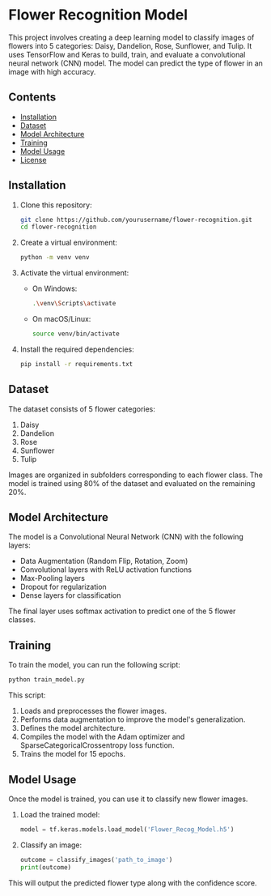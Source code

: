 
# Flower Recognition Model

This project involves creating a deep learning model to classify images of flowers into 5 categories: Daisy, Dandelion, Rose, Sunflower, and Tulip. It uses TensorFlow and Keras to build, train, and evaluate a convolutional neural network (CNN) model. The model can predict the type of flower in an image with high accuracy.

## Contents

- [Installation](#installation)
- [Dataset](#dataset)
- [Model Architecture](#model-architecture)
- [Training](#training)
- [Model Usage](#model-usage)
- [License](#license)

## Installation

1. Clone this repository:
    ```bash
    git clone https://github.com/yourusername/flower-recognition.git
    cd flower-recognition
    ```

2. Create a virtual environment:
    ```bash
    python -m venv venv
    ```

3. Activate the virtual environment:
    - On Windows:
        ```bash
        .\venv\Scripts\activate
        ```
    - On macOS/Linux:
        ```bash
        source venv/bin/activate
        ```

4. Install the required dependencies:
    ```bash
    pip install -r requirements.txt
    ```

## Dataset

The dataset consists of 5 flower categories:
1. Daisy
2. Dandelion
3. Rose
4. Sunflower
5. Tulip

Images are organized in subfolders corresponding to each flower class. The model is trained using 80% of the dataset and evaluated on the remaining 20%.

## Model Architecture

The model is a Convolutional Neural Network (CNN) with the following layers:
- Data Augmentation (Random Flip, Rotation, Zoom)
- Convolutional layers with ReLU activation functions
- Max-Pooling layers
- Dropout for regularization
- Dense layers for classification

The final layer uses softmax activation to predict one of the 5 flower classes.

## Training

To train the model, you can run the following script:

```bash
python train_model.py
```

This script:
1. Loads and preprocesses the flower images.
2. Performs data augmentation to improve the model's generalization.
3. Defines the model architecture.
4. Compiles the model with the Adam optimizer and SparseCategoricalCrossentropy loss function.
5. Trains the model for 15 epochs.

## Model Usage

Once the model is trained, you can use it to classify new flower images.

1. Load the trained model:
    ```python
    model = tf.keras.models.load_model('Flower_Recog_Model.h5')
    ```

2. Classify an image:
    ```python
    outcome = classify_images('path_to_image')
    print(outcome)
    ```

This will output the predicted flower type along with the confidence score.
